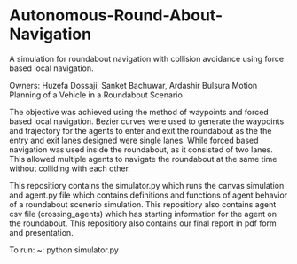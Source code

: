 # Autonomous-Round-About-Navigation
A simulation for roundabout navigation with collision avoidance using force based local navigation.

Owners: Huzefa Dossaji, Sanket Bachuwar, Ardashir Bulsura
Motion Planning of a Vehicle in a Roundabout Scenario

The objective was achieved using the method of waypoints and forced based local navigation. Bezier curves were used to generate the waypoints and trajectory for the agents to enter and exit the roundabout as the the entry and exit lanes designed were single lanes. While forced based navigation was used inside the roundabout, as it consisted of two lanes. This allowed multiple agents to navigate the roundabout at the same time without colliding with each other.

This repositiory contains the simulator.py which runs the canvas simulation and agent.py file which contains definitions and functions of agent behavior of a roundabout scenerio simulation. 
This repositiory also contains agent csv file (crossing_agents) which has starting information for the agent on the roundabout.
This repositiory also contains our final report in pdf form and presentation.


To run:      ~: python simulator.py
